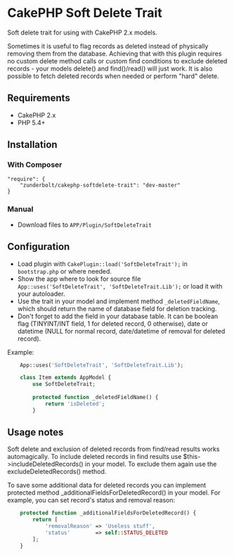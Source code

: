 # CakePHP Soft Delete Trait

Soft delete trait for using with CakePHP 2.x models. 

Sometimes it is useful to flag records as deleted instead of physically removing them from the database. Achieving that with this plugin requires no custom delete method calls or custom find conditions to exclude deleted records - your models delete() and find()/read() will just work.  It is also possible to fetch deleted records when needed or perform "hard" delete.

## Requirements

* CakePHP 2.x
* PHP 5.4+

## Installation

### With Composer


```
"require": {
    "zunderbolt/cakephp-softdelete-trait": "dev-master"
}
```

### Manual

* Download files to `APP/Plugin/SoftDeleteTrait`

## Configuration

* Load plugin with `CakePlugin::load('SoftDeleteTrait');` in `bootstrap.php` or where needed.
* Show the app where to look for source file `App::uses('SoftDeleteTrait', 'SoftDeleteTrait.Lib');` or load it with your autoloader.
* Use the trait in your model and implement method `_deletedFieldName`, which should return the name of database field for deletion tracking.
* Don't forget to add the field in your database table. It can be boolean flag (TINYINT/INT field, 1 for deleted record, 0 otherwise), date or datetime (NULL for normal record, date/datetime of removal for deleted record).

Example:
```php
    App::uses('SoftDeleteTrait', 'SoftDeleteTrait.Lib');

    class Item extends AppModel {
        use SoftDeleteTrait;
        
        protected function _deletedFieldName() {
            return 'isDeleted';
        }
```

## Usage notes

Soft delete and exclusion of deleted records from find/read results works automagically.
To include deleted records in find results use $this->includeDeletedRecords() in your model. To exclude them again use the excludeDeletedRecords() method.

To save some additional data for deleted records you can implement protected method _additionalFieldsForDeletedRecord() in your model. For example, you can set record's status and removal reason:
```php
    protected function _additionalFieldsForDeletedRecord() {
        return [
            'removalReason' => 'Useless stuff',
            'status'        => self::STATUS_DELETED
        ];
    }
```